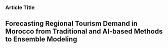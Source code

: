 ### Article Title
## Forecasting Regional Tourism Demand in Morocco from Traditional and AI-based Methods to Ensemble Modeling
